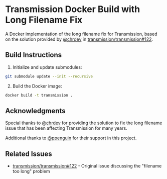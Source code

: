 # Transmission Docker Build with Long Filename Fix

A Docker implementation of the long filename fix for Transmission, based on the solution provided by [@chrdev](https://github.com/chrdev) in [transmission/transmission#122](https://github.com/transmission/transmission/issues/122#issuecomment-2401583834).

## Build Instructions

1. Initialize and update submodules:
```bash
git submodule update --init --recursive
```

2. Build the Docker image:
```bash
docker build -t transmission .
```

## Acknowledgments

Special thanks to [@chrdev](https://github.com/chrdev) for providing the solution to fix the long filename issue that has been affecting Transmission for many years.

Additional thanks to [@ppenguin](https://github.com/ppenguin) for their support in this project.

## Related Issues

- [transmission/transmission#122](https://github.com/transmission/transmission/issues/122) - Original issue discussing the "filename too long" problem

